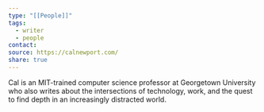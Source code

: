 ```yaml
---
type: "[[People]]"
tags:
  - writer
  - people
contact: 
source: https://calnewport.com/
share: true
---
```


Cal is an MIT-trained computer science professor at Georgetown University who also writes about the intersections of technology, work, and the quest to find depth in an increasingly distracted world.

